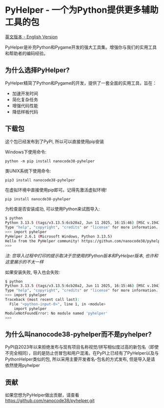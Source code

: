 # PyHelper - 一个为Python提供更多辅助工具的包


[英文版本 - English Version](README.md)

PyHelper是补充Python和Pygame开发的强大工具集。增强你与我们的实用工具和帮助者的编码经验。

## 为什么选择PyHelper?
PyHelper精简了Python和Pygame的开发，提供了一套全面的实用工具，旨在：
- 加速开发时间
- 简化复杂任务
- 增强代码性能
- 降低样板代码

## 下载包
这个包已经发布到了PyPI, 所以可以直接使用pip安装

Windows下使用命令:
```commandline
python -m pip install nanocode38-pyhelper
```

类UNIX系统下使用命令:
```bash
pip3 install nanocode38-pyhelper
```

在虚拟环境中直接使用pip即可。记得先激活虚拟环境!
```commandline
pip install nanocde38-pyhelper
```

为检查是否安装成功, 可以使用Python来试图导入:
```bash
$ python
Python 3.13.5 (tags/v3.13.5:6cb20a2, Jun 11 2025, 16:15:46) [MSC v.1943 64 bit (AMD64)] on win32
Type "help", "copyright", "credits" or "license" for more information.
>>> import pyhelper
PyHelper 2.6.1 (Microsoft Windows, Python 3.13.5)
Hello from the PyHelper community! https://githun.com/nanocode38/pyhelper.git
>>>
```
*注: 您导入过程中打印的提示取决于您使用的Python版本和PyHelper版本, 也许和这里展示的不太一样*

如果安装失败, 导入也会失败:
```bash
$ python
Python 3.13.5 (tags/v3.13.5:6cb20a2, Jun 11 2025, 16:15:46) [MSC v.1943 64 bit (AMD64)] on win32
Type "help", "copyright", "credits" or "license" for more information.
>>> import pyhelper
Traceback (most recent call last):
  File "<python-input-0>", line 1, in <module>
    import pyhelper
ModuleNotFoundError: No module named 'pyhelper'
>>> 
```

## 为什么叫nanocode38-pyhelper而不是pyhelper?
PyPI自2023年以来拒绝发布与现有项目名称视觉/拼写相似度过高的新包名（即使不完全相同），目的是防止仿冒包和用户混淆。在PyPI上已经有了PyHelper以及与PythonHelper类似的包, 所以采用主要开发者名-包名的方式发布, 但是导入是请依然使用pyhelper


## 贡献

如果您想为PyHelper做出贡献，请查看 https://github.com/nanocode38/pyhelper.git
